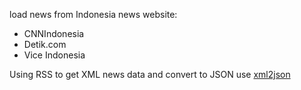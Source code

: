 load news from Indonesia news website:
  - CNNIndonesia
  - Detik.com
  - Vice Indonesia

Using RSS to get XML news data and convert to JSON use [xml2json](https://github.com/javadev/xml-to-json)